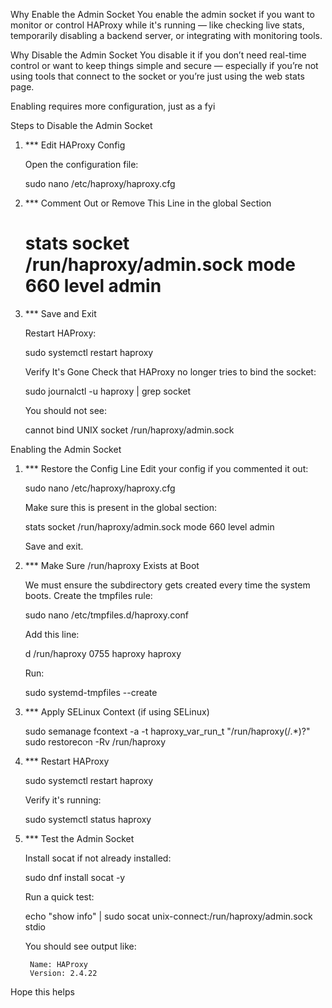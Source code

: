 Why Enable the Admin Socket
You enable the admin socket if you want to monitor or control HAProxy while it's running — like checking live stats, temporarily disabling a backend server, or integrating with monitoring tools.

Why Disable the Admin Socket
You disable it if you don’t need real-time control or want to keep things simple and secure — especially if you’re not using tools that connect to the socket or you’re just using the web stats page.

Enabling requires more configuration, just as a fyi

Steps to Disable the Admin Socket

1. *** Edit HAProxy Config

	Open the configuration file:

	sudo nano /etc/haproxy/haproxy.cfg

2. *** Comment Out or Remove This Line in the global Section

	# stats socket /run/haproxy/admin.sock mode 660 level admin

3. *** Save and Exit

	Restart HAProxy:

	sudo systemctl restart haproxy

	Verify It's Gone
	Check that HAProxy no longer tries to bind the socket:

	sudo journalctl -u haproxy | grep socket

	You should not see:

	cannot bind UNIX socket /run/haproxy/admin.sock

Enabling the Admin Socket

1. *** Restore the Config Line
	Edit your config if you commented it out:

	sudo nano /etc/haproxy/haproxy.cfg

	Make sure this is present in the global section:

	stats socket /run/haproxy/admin.sock mode 660 level admin

	Save and exit.
2. *** Make Sure /run/haproxy Exists at Boot

	We must ensure the subdirectory gets created every time the system boots.
	Create the tmpfiles rule:

	sudo nano /etc/tmpfiles.d/haproxy.conf

	Add this line:

	d /run/haproxy 0755 haproxy haproxy

	Run:
	
	sudo systemd-tmpfiles --create

3. *** Apply SELinux Context (if using SELinux)

	sudo semanage fcontext -a -t haproxy_var_run_t "/run/haproxy(/.*)?"
	sudo restorecon -Rv /run/haproxy

4. *** Restart HAProxy

	sudo systemctl restart haproxy

	Verify it's running:

	sudo systemctl status haproxy

5. *** Test the Admin Socket

	Install socat if not already installed:

	sudo dnf install socat -y

	Run a quick test:

	echo "show info" | sudo socat unix-connect:/run/haproxy/admin.sock stdio

	You should see output like:

		Name: HAProxy
		Version: 2.4.22

Hope this helps
